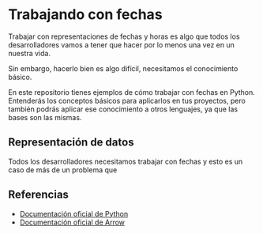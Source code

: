 # Trabajando con fechas

Trabajar con representaciones de fechas y horas es algo que todos los desarrolladores vamos a tener que hacer por lo menos una vez en un nuestra vida.

Sin embargo, hacerlo bien es algo difícil, necesitamos el conocimiento básico.

En este repositorio tienes ejemplos de cómo trabajar con fechas en Python. Entenderás los conceptos básicos para aplicarlos en tus proyectos, pero también podrás aplicar ese conocimiento a otros lenguajes, ya que las bases son las mismas.

## Representación de datos

Todos los desarrolladores necesitamos trabajar con fechas y esto es un caso de más de un problema que

## Referencias

- [Documentación oficial de Python](https://docs.python.org/3/library/datetime.html)
- [Documentación oficial de Arrow](https://arrow.readthedocs.io/en/latest/)